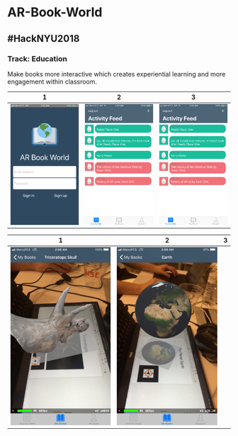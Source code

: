 # AR-Book-World
## #HackNYU2018
### Track: Education


Make books more interactive which creates experiential learning and more engagement within classroom.


1                            |  2                             | 3
:---------------------------:|:------------------------------:|:------------------------------:
![](images/Welcome.PNG)      |  ![](images/Activity-Feed.PNG) | ![](images/Activity-Feed.PNG)

1                            |  2                             | 3
:---------------------------:|:------------------------------:|:------------------------------:
![](images/Skull2.PNG)      |  ![](images/Skull3.PNG)         | [](images/Heart.PNG)


